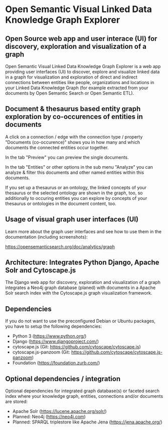 Open Semantic Visual Linked Data Knowledge Graph Explorer
=========================================================


Open Source web app and user interace (UI) for discovery, exploration and visualization of a graph
--------------------------------------------------------------------------------------------------

Open Semantic Visual Linked Data Knowledge Graph Explorer is a web app providing user interfaces (UI) to discover, explore and visualize linked data in a graph for visualization and exploration of direct and indirect connections between entities like people, organizations and locations in your Linked Data Knowledge Graph (for example extracted from your documents by Open Semantic Search or Open Semantic ETL).


Document & thesaurus based entity graph exploration by co-occurences of entities in documents
---------------------------------------------------------------------------------------------

A click on a connection / edge with the connection type / property "Documents (co-occurence)" shows you in how many and which documents the connected entities occur together.

In the tab "Preview" you can preview the single documents.

In the tab "Entities" or other options in the sub menu "Analyze" you can analyze & filter this documents and other named entities within this documents.

If you set up a thesaurus or an ontology, the linked concepts of your thesaurus or the selected ontology are shown in the graph, too, so additionally to occuring entities you can explore by concepts of your thesaurus or ontologies in the document content, too.


Usage of visual graph user interfaces (UI)
------------------------------------------

Learn more about the graph user interfaces and see how to use them in the documentation (including screenshots):

https://opensemanticsearch.org/doc/analytics/graph


Architecture: Integrates Python Django, Apache Solr and Cytoscape.js
--------------------------------------------------------------------

The Django web app for discovery, exploration and visualization of a graph integrates a Neo4j graph database (planed) with documents in a Apache Solr search index with the Cytoscape.js graph visualization framework.


Dependencies
------------

If you do not want to use the preconfigured Debian or Ubuntu packages, you have to setup the following dependencies:

- Python 3 (https://www.python.org/)
- Django (https://www.djangoproject.com/)
- cytoscape.js (Git: https://github.com/cytoscape/cytoscape.js)
- cytoscape.js-panzoom (Git: https://github.com/cytoscape/cytoscape.js-panzoom)
- Foundation (https://foundation.zurb.com/)


Optional dependencies / integration
-----------------------------------

Optional dependencies for integrated graph database(s) or faceted search index where your knowledge graph, entities, connections and/or documents are stored:

- Apache Solr (https://lucene.apache.org/solr/)
- Planned: Neo4j (https://neo4j.com)
- Planned: SPARQL triplestore like Apache Jena (https://jena.apache.org/)

